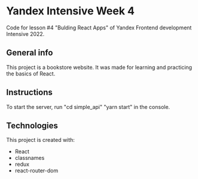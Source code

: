 # Yandex Intensive Week 4
Code for lesson #4 "Bulding React Apps" of Yandex Frontend development Intensive 2022.

## General info
This project is a bookstore website. It was made for learning and practicing the basics of React.

## Instructions
To start the server, run "cd simple_api" "yarn start" in the console.

## Technologies
This project is created with:
* React
* classnames
* redux
* react-router-dom
